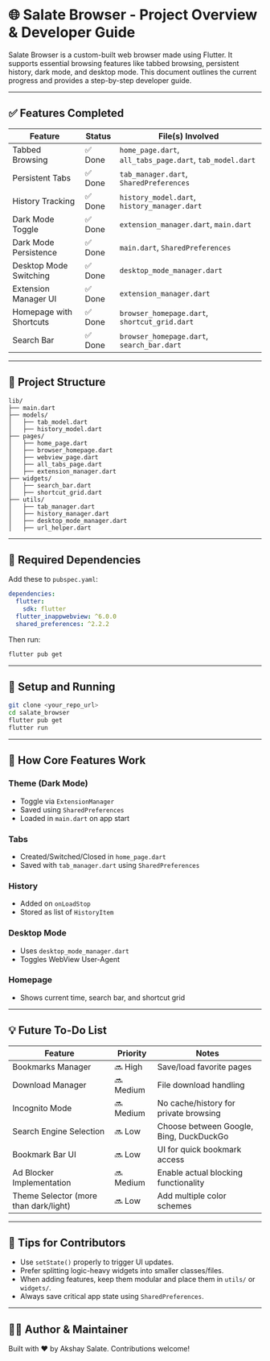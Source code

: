 # 🌐 Salate Browser - Project Overview & Developer Guide

Salate Browser is a custom-built web browser made using Flutter. It supports essential browsing features like tabbed browsing, persistent history, dark mode, and desktop mode. This document outlines the current progress and provides a step-by-step developer guide.

---

## ✅ Features Completed

| Feature                         | Status  | File(s) Involved                              |
|--------------------------------|---------|-----------------------------------------------|
| Tabbed Browsing                | ✅ Done | `home_page.dart`, `all_tabs_page.dart`, `tab_model.dart` |
| Persistent Tabs                | ✅ Done | `tab_manager.dart`, `SharedPreferences`       |
| History Tracking               | ✅ Done | `history_model.dart`, `history_manager.dart`  |
| Dark Mode Toggle               | ✅ Done | `extension_manager.dart`, `main.dart`         |
| Dark Mode Persistence          | ✅ Done | `main.dart`, `SharedPreferences`              |
| Desktop Mode Switching         | ✅ Done | `desktop_mode_manager.dart`                   |
| Extension Manager UI           | ✅ Done | `extension_manager.dart`                      |
| Homepage with Shortcuts        | ✅ Done | `browser_homepage.dart`, `shortcut_grid.dart` |
| Search Bar                     | ✅ Done | `browser_homepage.dart`, `search_bar.dart`    |

---

## 📁 Project Structure

```
lib/
├── main.dart
├── models/
│   ├── tab_model.dart
│   ├── history_model.dart
├── pages/
│   ├── home_page.dart
│   ├── browser_homepage.dart
│   ├── webview_page.dart
│   ├── all_tabs_page.dart
│   ├── extension_manager.dart
├── widgets/
│   ├── search_bar.dart
│   ├── shortcut_grid.dart
├── utils/
│   ├── tab_manager.dart
│   ├── history_manager.dart
│   ├── desktop_mode_manager.dart
│   ├── url_helper.dart
```

---

## 🧱 Required Dependencies

Add these to `pubspec.yaml`:

```yaml
dependencies:
  flutter:
    sdk: flutter
  flutter_inappwebview: ^6.0.0
  shared_preferences: ^2.2.2
```

Then run:
```bash
flutter pub get
```

---

## 🚀 Setup and Running

```bash
git clone <your_repo_url>
cd salate_browser
flutter pub get
flutter run
```

---

## 📘 How Core Features Work

### Theme (Dark Mode)
- Toggle via `ExtensionManager`
- Saved using `SharedPreferences`
- Loaded in `main.dart` on app start

### Tabs
- Created/Switched/Closed in `home_page.dart`
- Saved with `tab_manager.dart` using `SharedPreferences`

### History
- Added on `onLoadStop`
- Stored as list of `HistoryItem`

### Desktop Mode
- Uses `desktop_mode_manager.dart`
- Toggles WebView User-Agent

### Homepage
- Shows current time, search bar, and shortcut grid

---

## 💡 Future To-Do List

| Feature                            | Priority | Notes |
|------------------------------------|----------|-------|
| Bookmarks Manager                  | 🔜 High  | Save/load favorite pages
| Download Manager                   | 🔜 Medium| File download handling
| Incognito Mode                     | 🔜 Medium| No cache/history for private browsing
| Search Engine Selection            | 🔜 Low   | Choose between Google, Bing, DuckDuckGo
| Bookmark Bar UI                    | 🔜 Low   | UI for quick bookmark access
| Ad Blocker Implementation          | 🔜 Medium| Enable actual blocking functionality
| Theme Selector (more than dark/light) | 🔜 Low   | Add multiple color schemes

---

## 🧪 Tips for Contributors

- Use `setState()` properly to trigger UI updates.
- Prefer splitting logic-heavy widgets into smaller classes/files.
- When adding features, keep them modular and place them in `utils/` or `widgets/`.
- Always save critical app state using `SharedPreferences`.

---

## 👨‍💻 Author & Maintainer
Built with ❤️ by Akshay Salate. Contributions welcome!

